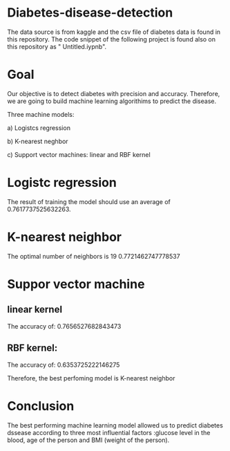 # Diabetes-disease-detection

The data source is from kaggle and the csv file of diabetes data is found in this repository. The code snippet of the following  project is found also on this repository as " Untitled.iypnb".

# Goal

Our objective is to detect diabetes with precision and accuracy.
Therefore, we are going to build machine learning algorithims to predict the disease.

Three machine models:

a) Logistcs regression

b) K-nearest neghbor

c) Support vector machines: linear and RBF kernel

# Logistc regression

The result of training the model should use an average of 0.7617737525632263.


# K-nearest neighbor

The optimal number of neighbors is 19
0.7721462747778537


# Suppor vector machine 

## linear kernel 
The  accuracy of:
0.7656527682843473

## RBF kernel:

The accuracy of:
0.6353725222146275

Therefore, the best perfoming model  is K-nearest neighbor


# Conclusion

The best performing machine learning model allowed us to predict diabetes dssease according to three most influential factors :glucose level in the blood, age of the person and BMI (weight of the person).






